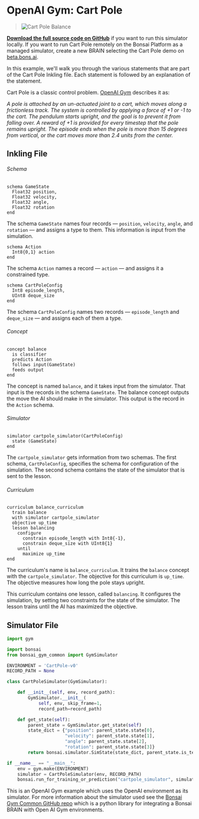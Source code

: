# OpenAI Gym: Cart Pole

> ![Cart Pole Balance](../images/cart-pole-balance.gif)

[**Download the full source code on GitHub**][1] if you want to run this simulator locally. If you want to run Cart Pole remotely on the Bonsai Platform as a managed simulator, create a new BRAIN selecting the Cart Pole demo on [beta.bons.ai][4].

In this example, we'll walk you through the various statements that are part of the Cart Pole Inkling file. Each statement is followed by an explanation of the statement.

Cart Pole is a classic control problem. [OpenAI Gym][2] describes it as:

_A pole is attached by an un-actuated joint to a cart, which moves along a frictionless track. The system is controlled by applying a force of +1 or -1 to the cart. The pendulum starts upright, and the goal is to prevent it from falling over. A reward of +1 is provided for every timestep that the pole remains upright. The episode ends when the pole is more than 15 degrees from vertical, or the cart moves more than 2.4 units from the center._

## Inkling File

###### Schema

```inkling
schema GameState
  Float32 position,
  Float32 velocity,
  Float32 angle,
  Float32 rotation
end
```

The schema `GameState` names four records — `position`, `velocity`, `angle`, and `rotation` — and assigns a type to them. This information is input from the simulation.

```inkling
schema Action
  Int8{0,1} action
end
```

The schema `Action` names a record — `action` —  and assigns it a constrained type.

```inkling
schema CartPoleConfig
  Int8 episode_length,
  UInt8 deque_size
end
```

 The schema `CartPoleConfig` names two records — `episode_length` and `deque_size` — and assigns each of them a type.

###### Concept

```inkling
concept balance
  is classifier
  predicts Action
  follows input(GameState)
  feeds output
end
```

The concept is named `balance`, and it takes input from the simulator. That input is the records in the schema `GameState`. The balance concept outputs the move the AI should make in the simulator. This output is the record in the `Action` schema.

###### Simulator

```inkling
simulator cartpole_simulator(CartPoleConfig)
  state (GameState)
end
```

The `cartpole_simulator` gets information from two schemas. The first schema, `CartPoleConfig`, specifies the schema for configuration of the simulation. The second schema contains the state of the simulator that is sent to the lesson.

###### Curriculum

```inkling
curriculum balance_curriculum
  train balance
  with simulator cartpole_simulator
  objective up_time
  lesson balancing
    configure
      constrain episode_length with Int8{-1},
      constrain deque_size with UInt8{1}
    until
      maximize up_time
end
```

The curriculum's name is `balance_curriculum`. It trains the `balance` concept with the `cartpole_simulator`. The objective for this curriculum is `up_time`. The objective measures how long the pole stays upright.

This curriculum contains one lesson, called `balancing`. It configures the simulation, by setting two constraints for the state of the simulator. The lesson trains until the AI has maximized the objective.

## Simulator File

```python
import gym

import bonsai
from bonsai_gym_common import GymSimulator

ENVIRONMENT = 'CartPole-v0'
RECORD_PATH = None

class CartPoleSimulator(GymSimulator):

    def __init__(self, env, record_path):
        GymSimulator.__init__(
            self, env, skip_frame=1,
            record_path=record_path)

    def get_state(self):
        parent_state = GymSimulator.get_state(self)
        state_dict = {"position": parent_state.state[0],
                      "velocity": parent_state.state[1],
                      "angle": parent_state.state[2],
                      "rotation": parent_state.state[3]}
        return bonsai.simulator.SimState(state_dict, parent_state.is_terminal)

if __name__ == "__main__":
    env = gym.make(ENVIRONMENT)
    simulator = CartPoleSimulator(env, RECORD_PATH)
    bonsai.run_for_training_or_prediction("cartpole_simulator", simulator)
```

This is an OpenAI Gym example which uses the OpenAI environment as its simulator. For more information about the simulator used see the [Bonsai Gym Common GitHub repo][3] which is a python library for integrating a Bonsai BRAIN with Open AI Gym environments.

[1]: https://github.com/BonsaiAI/gym-cartpole-sample
[2]: https://gym.openai.com/envs/CartPole-v1
[3]: https://github.com/BonsaiAI/bonsai-gym-common
[4]: https://beta.bons.ai/new
